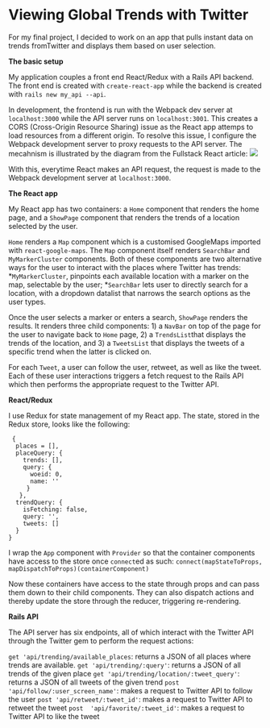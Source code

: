 # Viewing Global Trends  with Twitter

For my final project, I decided to work on an app that pulls instant data on trends fromTwitter and displays them based on user selection.

**The basic setup**

My application couples a front end React/Redux with a Rails API backend. The front end is created with `create-react-app` while the backend is created with `rails new my_api --api`.

In development, the frontend is run with the Webpack dev server at ` localhost:3000` while the  API server runs on `localhost:3001`. This creates a CORS (Cross-Origin Resource Sharing) issue as the React app attemps to load resources from a different origin. To resolve this issue, I configure the Webpack development server to proxy requests to the API server.  The mecahnism is illustrated by the diagram from the Fullstack React article:
![](https://www.fullstackreact.com/assets/images/articles/cra-with-server/flow-diagram-2.png)

With this, everytime React makes an API request, the request is made to the Webpack development server at `localhost:3000`.


**The React app**

My React app has two containers: a `Home` component that renders the home page, and a `ShowPage` component that renders the trends of a location selected by the user.

`Home` renders a `Map` component which is a customised GoogleMaps imported with `react-google-maps`. The `Map` component itself renders `SearchBar` and `MyMarkerCluster` components. Both of these components are two alternative ways for the user to interact with the places where Twitter has trends:
*`MyMarkerCluster`, pinpoints each available location with a marker on the map, selectable by the user;
*`SearchBar` lets user to directly search for a location, with a dropdown datalist that narrows the search options as the user types.


Once the user selects a marker or enters a search, `ShowPage` renders the results. It renders  three child components: 1) a `NavBar` on top of the page for the user to navigate back to `Home` page, 2) a `TrendsList`that displays the trends of the location, and 3) a `TweetsList` that displays the tweets of a specific trend when the latter is clicked on.

For each `Tweet`, a user can follow the user, retweet, as well as like the tweet. Each of these user interactions triggers a fetch request to the Rails API which then performs the appropriate request to the Twitter API.

**React/Redux**

I use Redux for state management of my React app.
The state, stored in the Redux store, looks like the following:
```
 {
  places = [],
  placeQuery: {
    trends: [],
    query: {
      woeid: 0,
      name: ''
     }
   },
  trendQuery: {
    isFetching: false,
    query: '',
    tweets: []
  }
}
```
I wrap the `App` component with `Provider` so that the container components have access to the store once `connect`ed as such:
`connect(mapStateToProps, mapDispatchToProps)(containerComponent)`

Now these containers have access to the state through props and can pass them down to their child components. They can also dispatch actions and thereby update the store through the reducer, triggering re-rendering.

**Rails API**

The API server has six endpoints, all of which interact with the Twitter API through the Twitter gem to perform the request actions:

  `get 'api/trending/available_places`: returns a JSON of all places where trends are available.
	`get 'api/trending/:query'`: returns a JSON of all trends of the given place
  `get 'api/trending/location/:tweet_query'`:  returns a JSON of all tweets of the given trend
  `post 'api/follow/:user_screen_name'`: makes a request to Twitter API to follow the user
  `post 'api/retweet/:tweet_id'`: makes a request to Twitter API to retweet the tweet
  `post  'api/favorite/:tweet_id'`: makes a request to Twitter API to like the tweet

